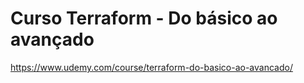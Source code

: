 # Curso Terraform - Do básico ao avançado 
https://www.udemy.com/course/terraform-do-basico-ao-avancado/